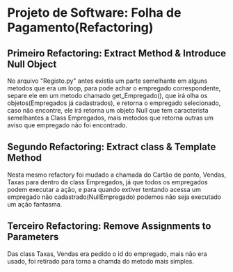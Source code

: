 # Projeto de Software: Folha de Pagamento(Refactoring)

## Primeiro Refactoring: Extract Method & Introduce Null Object

  No arquivo "Registo.py" antes existia um parte semelhante em alguns metodos que era um loop, para pode achar o empregado correspondente, separe ele em um metodo chamado get_Empregado(),  que irá olha os objetos(Empregados já cadastrados), e retorna o empregado selecionado, caso não encontre, ele irá retorna um objeto Null que tem caracterista semelhantes a Class Empregados, mais metodos que retorna outras um aviso que empregado não foi encontrado.
  
## Segundo Refactoring: Extract class & Template Method

  Nesta mesmo refactory foi mudado a chamada do Cartão de ponto, Vendas, Taxas para dentro da class Empregados, já que todos os empregados podem executar a ação, e para quando extiver tentando acessa um empregado não cadastrado(NullEmpregado) podemos não seja executado um ação fantasma.

## Terceiro Refactoring: Remove Assignments to Parameters

  Das class Taxas, Vendas era pedido o id do empregado, mais não era usado, foi retirado para torna a chamda do metodo mais simples.
